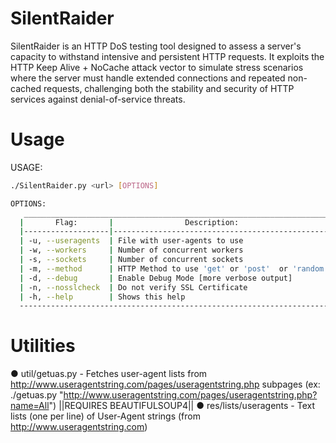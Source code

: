 # SilentRaider

SilentRaider is an HTTP DoS testing tool designed to assess a server's capacity to withstand intensive and persistent HTTP requests. It exploits the HTTP Keep Alive + NoCache attack vector to simulate stress scenarios where the server must handle extended connections and repeated non-cached requests, challenging both the stability and security of HTTP services against denial-of-service threats.

# Usage
 USAGE:
 ```bash 
 ./SilentRaider.py <url> [OPTIONS]
```
 ```bash 
 OPTIONS:
    _____________________________________________________________________________________________________
   |       Flag:       |                Description:                     |           Default:            |
   |-------------------|-------------------------------------------------|-------------------------------|
   | -u, --useragents  | File with user-agents to use                    | (default: randomly generated) |
   | -w, --workers     | Number of concurrent workers                    | (default: 50)                 |
   | -s, --sockets     | Number of concurrent sockets                    | (default: 30)                 |
   | -m, --method      | HTTP Method to use 'get' or 'post'  or 'random' | (default: get)                |
   | -d, --debug       | Enable Debug Mode [more verbose output]         | (default: False)              |
   | -n, --nosslcheck  | Do not verify SSL Certificate                   | (default: True)               |
   | -h, --help        | Shows this help                                 |                               |
   -------------------------------------------------------------------------------------------------------
 ```
# Utilities
● util/getuas.py - Fetches user-agent lists from http://www.useragentstring.com/pages/useragentstring.php subpages (ex: ./getuas.py 
 "http://www.useragentstring.com/pages/useragentstring.php?name=All") ||REQUIRES BEAUTIFULSOUP4||
  ● res/lists/useragents - Text lists (one per line) of User-Agent strings (from http://www.useragentstring.com)
